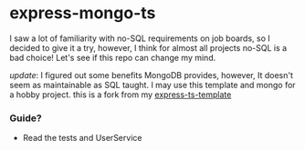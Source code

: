 # express-mongo-ts

I saw a lot of familiarity with no-SQL requirements on job boards, so I decided to give it a try, however, I think for almost all projects no-SQL is a bad choice! Let's see if this repo can change my mind.

_update_: I figured out some benefits MongoDB provides, however, It doesn't seem as maintainable as SQL taught. I may use this template and mongo for a hobby project.
this is a fork from my [express-ts-template](https://github.com/shalior/express-ts-template)

### Guide?

- Read the tests and UserService
